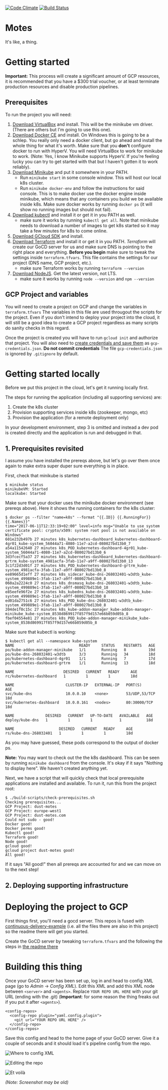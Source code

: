 [![Code Climate](https://codeclimate.com/github/cilliemalan/motes.png)](https://codeclimate.com/github/cilliemalan/motes)
[![Build Status](https://travis-ci.org/cilliemalan/motes.png)](https://travis-ci.org/cilliemalan/motes)

# Motes
It's like, a thing.

# Getting started
**Important:** This process will create a significant amount of GCP resources, it
is recommended that you have a $300 trial voucher, or at least terminate production
resources and disable production pipelines.


## Prerequisites
To run the project you will need:
1. [Download VirtualBox](https://www.virtualbox.org/wiki/Downloads) and install. This will
   be the minikube vm driver. (There are others but I'm going to use this one).
2. [Download Docker CE](https://docs.docker.com/engine/installation/) and install. On Windows this is going to be a schlep. You really
   only need a docker client, but go ahead and install the whole thing for
   what it's worth. Make sure that you **don't** configure docker to run with HyperV. You
   will need VirtualBox to work for minikube to work.
   (Note: Yes, I know Minikube supports HyperV. If you're feeling
   lucky you can try to get started with that but I haven't gotten it to work reliably).
3. [Download Minikube](https://github.com/kubernetes/minikube/releases) and put it
   somewhere in your PATH.
   - Run `minikube start` in some console window. This will host our local k8s cluster.
   - Run `minikube docker-env` and follow the instructions for said console. This
     is to make docker use the docker engine inside minikube, which means that any
     containers you build we be available inside k8s. Make sure docker works by
     running `docker ps` (it will show no running images but should not fail).
4. [Download kubectl](https://kubernetes.io/docs/tasks/tools/install-kubectl/) and
   install it or get it in you PATH as well.
   - make sure it works by running `kubectl get all`. Note that minikube needs to
     download a number of images to get k8s started so it may take a few minutes
     for k8s to come online.
5. [Download GCloud SDK](https://cloud.google.com/sdk/downloads) and install.
6. [Download Terraform](https://www.terraform.io/) and 
   install it or get it in you PATH. *Terraform* will create our GoCD server for us and
   make sure DNS is pointing to the right place and everything. **Before you begin** make
   sure to tweak the settings inside `terraform.tfvars`. This file contains the settings
   for our project (DNS name, GCP project, etc.).
   - make sure Terraform works by running `terraform --version`
7. [Download NodeJS](https://nodejs.org/en/). Get the latest version, not LTS.
   - make sure it works by running `node --version` and `npm --version`

## GCP Project and variables
You will need to create a project on GCP and change the variables in `terraform.tfvars`
The variables in this file are used througout the scripts for the project. Even if you
don't intend to deploy your project into the cloud, it will still be a good idea to
create a GCP project regardless as many scripts do sanity checks in this regard.

Once the project is created you will have to run `gcloud init` and authorize that project.
You will also need to [create credentials and save them](https://cloud.google.com/docs/authentication#setting_up_a_service_account)
as `gcp-credentials.json`. **Do not commit credentials** The file `gcp-credentials.json` is
ignored by `.gitignore` by default.

# Getting started locally
Before we put this project in the cloud, let's get it running locally first.

The steps for running the application (including all supporting services) are:
  1. Create the k8s cluster
  2. Provision supporting services inside k8s (zookeeper, mongo, etc)
  3. Provision the application (for a remote deployment only)

In your development environment, step 3 is omitted and instead a dev pod is created 
directly and the application is run and debugged in that.

## 1. Prerequisites revisited
I assume you have installed the prereqs above, but let's go over them once again to make
extra super duper sure everything is in place.

First, check that minikube is started
```
$ minikube status
minikubeVM: Started
localkube: Started
```

Make sure that your docker uses the minikube docker environment (see prereqs above).
Here it shows the running containers for the k8s cluster:
```
$ docker ps --filter "name=k8s" --format "{{.ID}} {{.RunningFor}} {{.Names}}"
time="2017-06-11T12:33:19+02:00" level=info msg="Unable to use system certificate pool: crypto/x509: system root pool is not available on Windows"
601e232b497b 27 minutes k8s_kubernetes-dashboard_kubernetes-dashboard-4gr01_kube-system_56044a71-4080-11e7-a2cd-080027bd13b0_7
a54a11542640 27 minutes k8s_POD_kubernetes-dashboard-4gr01_kube-system_56044a71-4080-11e7-a2cd-080027bd13b0_6
3d3fcecf5a37 27 minutes k8s_kubernetes-dashboard_kubernetes-dashboard-grtrm_kube-system_4981acfa-3fab-11e7-a9ff-080027bd13b0_13
3c1f22d3d01f 27 minutes k8s_POD_kubernetes-dashboard-grtrm_kube-system_4981acfa-3fab-11e7-a9ff-080027bd13b0_8
ee89665d1eff 27 minutes k8s_sidecar_kube-dns-268032401-w3dtb_kube-system_499889e1-3fab-11e7-a9ff-080027bd13b0_8
060a2a2224c0 27 minutes k8s_dnsmasq_kube-dns-268032401-w3dtb_kube-system_499889e1-3fab-11e7-a9ff-080027bd13b0_18
e85eefe96f2e 27 minutes k8s_kubedns_kube-dns-268032401-w3dtb_kube-system_499889e1-3fab-11e7-a9ff-080027bd13b0_8
ed01da2751c6 27 minutes k8s_POD_kube-dns-268032401-w3dtb_kube-system_499889e1-3fab-11e7-a9ff-080027bd13b0_8
204de1f0c15c 27 minutes k8s_kube-addon-manager_kube-addon-manager-minikube_kube-system_8538d869917f857f9d157e66b059d05b_8
fbef04554e81 27 minutes k8s_POD_kube-addon-manager-minikube_kube-system_8538d869917f857f9d157e66b059d05b_8
```

Make sure that kubectl is working:
```
$ kubectl get all --namespace kube-system
NAME                             READY     STATUS    RESTARTS   AGE
po/kube-addon-manager-minikube   1/1       Running   8          19d
po/kube-dns-268032401-w3dtb      3/3       Running   34         18d
po/kubernetes-dashboard-4gr01    1/1       Running   7          17d
po/kubernetes-dashboard-grtrm    1/1       Running   13         18d

NAME                      DESIRED   CURRENT   READY     AGE
rc/kubernetes-dashboard   1         1         1         18d

NAME                       CLUSTER-IP   EXTERNAL-IP   PORT(S)         AGE
svc/kube-dns               10.0.0.10    <none>        53/UDP,53/TCP   18d
svc/kubernetes-dashboard   10.0.0.161   <nodes>       80:30000/TCP    18d

NAME              DESIRED   CURRENT   UP-TO-DATE   AVAILABLE   AGE
deploy/kube-dns   1         1         1            1           18d

NAME                    DESIRED   CURRENT   READY     AGE
rs/kube-dns-268032401   1         1         1         18d
```

As you may have guessed, these pods correspond to the output of docker ps.

**Note:** You may want to check out the the k8s dashboard. This can be seen by running
`minikube dashboard` from the console. It's okay if it says "Nothing to display here". We
haven't created anything yet.

Next, we have a script that will quickly check that local prerequisite applications
are installed and available. To run it, run this from the project root:
```
$ ./build-scripts/check-prerequisites.sh
Checking prerequisites...
GCP Project: dust-motes
GCP Project: europe-west1
GCP Project: dust-motes.com
Could not sudo - good!
Docker good!
Docker perms good!
Kubectl good!
Terraform good!
Node good!
gcloud good!
gcloud project dust-motes good!
All good!
```

If it says "All good!" then all prereqs are accounted for and we can move on to the next step!

## 2. Deploying supporting infrastructure

# Deploying the project to GCP

First things first, you'll need a gocd server. This repos is fused with
[continuous-delivery-example](https://github.com/cilliemalan/continuous-delivery-example)
(i.e. all the files there are also in this project) so the readme there will get you
started.

Create the GoCD server by tweaking `terraform.tfvars` and the following the steps in
[the readme there](https://github.com/cilliemalan/continuous-delivery-example#continuous-delivery-example)

# Building this thing
Once your GoCD server has been set up, log in and head to config XML page 
(go to *Admin* -> *Config XML*). Edit this XML and add this XML node between
`<server>` and `<agents>`. Replace `YOUR REPO URL HERE` with your git URL (ending
with the .git) (**Important**: for some reason the thing freaks out if you put
it after `<agents>`).
```
<config-repos>
  <config-repo plugin="yaml.config.plugin">
    <git url="YOUR REPO URL HERE" />
  </config-repo>
</config-repos>
```
Save this config and head to the home page of your GoCD server. Give it a couple
of seconds and it should load it's pipeline config from the repo.

![Where to config XML](https://i.imgur.com/CdOECi6.png)

![Editing the repo](https://i.imgur.com/a9SdHMd.png)

![Et voilà](https://i.imgur.com/GSPCyEH.png)

*(Note: Screenshot may be old)*
